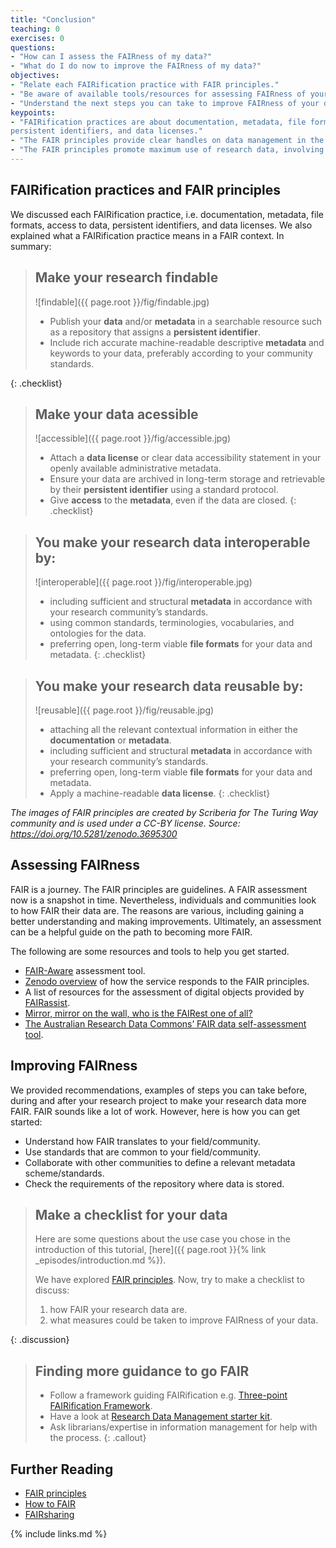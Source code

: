 ```yaml
---
title: "Conclusion"
teaching: 0
exercises: 0
questions:
- "How can I assess the FAIRness of my data?"
- "What do I do now to improve the FAIRness of my data?"
objectives:
- "Relate each FAIRification practice with FAIR principles."
- "Be aware of available tools/resources for assessing FAIRness of your data."
- "Understand the next steps you can take to improve FAIRness of your data."
keypoints:
- "FAIRification practices are about documentation, metadata, file formats, access to data,
persistent identifiers, and data licenses."
- "The FAIR principles provide clear handles on data management in the movement towards open and sustainable science."
- "The FAIR principles promote maximum use of research data, involving all the stakeholders from data producers to funding agencies."
---
```


## FAIRification practices and FAIR principles

We discussed each FAIRification practice, i.e. documentation, metadata, file formats, access to data,
persistent identifiers, and data licenses.
We also explained what a FAIRification practice means in a FAIR context. In summary:

> ## Make your research findable
>
> ![findable]({{ page.root }}/fig/findable.jpg)
>
> - Publish your **data** and/or **metadata** in a searchable resource such as a repository
>   that assigns a **persistent identifier**.
> - Include rich accurate machine-readable descriptive **metadata** and keywords to your data,
>   preferably according to your community standards.
>
{: .checklist}

> ## Make your data acessible
>
> ![accessible]({{ page.root }}/fig/accessible.jpg)
>
> - Attach a **data license** or clear data accessibility statement in your openly available administrative metadata.
> - Ensure your data are archived in long-term storage and retrievable by their **persistent identifier** using a standard protocol.
> - Give **access** to the **metadata**, even if the data are closed.
{: .checklist}

> ## You make your research data interoperable by:
>
> ![interoperable]({{ page.root }}/fig/interoperable.jpg)
>
> - including sufficient and structural **metadata** in accordance with your research community’s standards.
> - using common standards, terminologies, vocabularies, and ontologies for the data.
> - preferring open, long-term viable **file formats** for your data and metadata.
{: .checklist}

> ## You make your research data reusable by:
>
> ![reusable]({{ page.root }}/fig/reusable.jpg)
>
> - attaching all the relevant contextual information in either the **documentation** or **metadata**.
> - including sufficient and structural **metadata** in accordance with your research community’s standards.
> - preferring open, long-term viable **file formats** for your data and metadata.
> - Apply a machine-readable **data license**.
{: .checklist}

*The images of FAIR principles are created by Scriberia for The Turing Way community and
is used under a CC-BY license. Source: <https://doi.org/10.5281/zenodo.3695300>*

## Assessing FAIRness

FAIR is a journey. The FAIR principles are guidelines. A FAIR assessment now is a snapshot in time.
Nevertheless, individuals and communities look to how FAIR their data are.
The reasons are various, including gaining a better understanding and making improvements.
Ultimately, an assessment can be a helpful guide on the path to becoming more FAIR.

The following are some resources and tools to help you get started.

- [FAIR-Aware](https://fairaware.dans.knaw.nl/) assessment tool.
- [Zenodo overview](https://about.zenodo.org/principles/) of how the service responds to the FAIR principles.
- A list of resources for the assessment of digital objects provided by [FAIRassist](https://fairassist.org/#!/).
- [Mirror, mirror on the wall, who is the FAIRest one of all?](https://forschungsdaten-thueringen.de/entry/mirror-mirror-on-the-wall-tkfdm-announces-fairest-dataset-award.html)
- [The Australian Research Data Commons’ FAIR data self-assessment tool](https://ardc.edu.au/resources/working-with-data/fair-data/fair-self-assessment-tool/).

## Improving FAIRness

We provided recommendations, examples of steps you can take before, during and after your research project
to make your research data more FAIR. FAIR sounds like a lot of work. However, here is how you can get started:

- Understand how FAIR translates to your field/community.
- Use standards that are common to your field/community.
- Collaborate with other communities to define a relevant metadata scheme/standards.
- Check the requirements of the repository where data is stored.

> ## Make a checklist for your data
>
> Here are some questions about the use case you chose in the introduction of this tutorial,
> [here]({{ page.root }}{% link _episodes/introduction.md %}).
>
> We have explored [FAIR principles](https://www.go-fair.org/fair-principles/).
> Now, try to make a checklist to discuss:
>
> 1. how FAIR your research data are.
> 2. what measures could be taken to improve FAIRness of your data.
>
{: .discussion}

> ## Finding more guidance to go FAIR
>
> - Follow a framework guiding FAIRification e.g. [Three-point FAIRification Framework](https://www.go-fair.org/how-to-go-fair/).
> - Have a look at [Research Data Management starter kit](https://www.go-fair.org/resources/rdm-starter-kit/).
> - Ask librarians/expertise in information management for help with the process.
{: .callout}

## Further Reading

- [FAIR principles](https://www.go-fair.org/fair-principles/)
- [How to FAIR](https://www.howtofair.dk/)
- [FAIRsharing](https://fairsharing.org/)


{% include links.md %}
